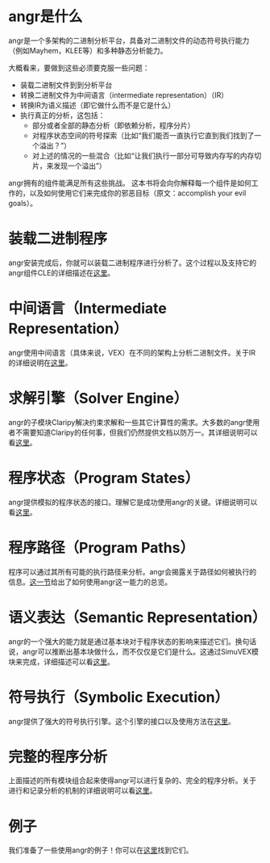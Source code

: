 # angr是什么

angr是一个多架构的二进制分析平台，具备对二进制文件的动态符号执行能力（例如Mayhem，KLEE等）和多种静态分析能力。

大概看来，要做到这些必须要克服一些问题：

- 装载二进制文件到到分析平台
- 转换二进制文件为中间语言（intermediate representation）（IR）
- 转换IR为语义描述（即它做什么而不是它是什么）
- 执行真正的分析，这包括：
  - 部分或者全部的静态分析（即依赖分析，程序分片）
  - 对程序状态空间的符号探索（比如“我们能否一直执行它直到我们找到了一个溢出？”）
  - 对上述的情况的一些混合（比如“让我们执行一部分可导致内存写的内存切片，来发现一个溢出”）

angr拥有的组件能满足所有这些挑战。
这本书将会向你解释每一个组件是如何工作的，以及如何使用它们来完成你的邪恶目标（原文：accomplish your evil goals）。

# 装载二进制程序

angr安装完成后，你就可以装载二进制程序进行分析了。这个过程以及支持它的angr组件CLE的详细描述在[这里](./loading.md)。

# 中间语言（Intermediate Representation）

angr使用中间语言（具体来说，VEX）在不同的架构上分析二进制文件。关于IR的详细说明在[这里](./ir.md)。

# 求解引擎（Solver Engine）

angr的子模块Claripy解决约束求解和一些其它计算性的需求。大多数的angr使用者不需要知道Claripy的任何事，但我们仍然提供文档以防万一。其详细说明可以看[这里](./claripy.md)。

# 程序状态（Program States）

angr提供模拟的程序状态的接口。理解它是成功使用angr的关键。详细说明可以看[这里](./states.md)。

# 程序路径（Program Paths）

程序可以通过其所有可能的执行路径来分析。angr会揭露关于路径如何被执行的信息。[这一节](./paths.md)给出了如何使用angr这一能力的总览。

# 语义表达（Semantic Representation）

angr的一个强大的能力就是通过基本块对于程序状态的影响来描述它们。换句话说，angr可以推断出基本块做什么，而不仅仅是它们是什么。这通过SimuVEX模块来完成，详细描述可以看[这里](./simuvex.md)。

# 符号执行（Symbolic Execution）

angr提供了强大的符号执行引擎。这个引擎的接口以及使用方法在[这里](./surveyors.md)。

# 完整的程序分析

上面描述的所有模块组合起来使得angr可以进行复杂的、完全的程序分析。关于进行和记录分析的机制的详细说明可以看[这里](./analyses.md)。

# 例子

我们准备了一些使用angr的例子！你可以在[这里](./examples.md)找到它们。